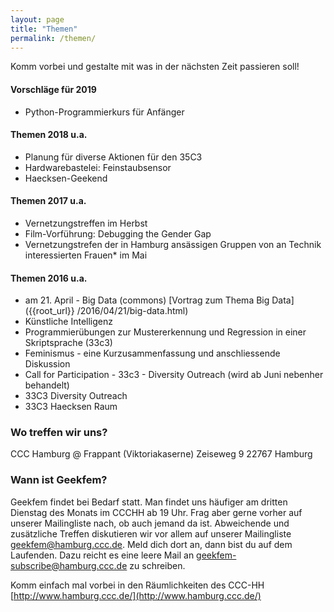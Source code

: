 ```yaml
---
layout: page
title: "Themen"
permalink: /themen/
---
```


Komm vorbei und gestalte mit was in der nächsten Zeit passieren soll!

#### Vorschläge für 2019
* Python-Programmierkurs für Anfänger

#### Themen 2018 u.a.
* Planung für diverse Aktionen für den 35C3
* Hardwarebastelei: Feinstaubsensor
* Haecksen-Geekend

#### Themen 2017 u.a.
* Vernetzungstreffen im Herbst
* Film-Vorführung: Debugging the Gender Gap
* Vernetzungstrefen der in Hamburg ansässigen Gruppen von an Technik interessierten Frauen\* im Mai

#### Themen 2016 u.a.
* am 21. April -  Big Data (commons) [Vortrag zum Thema Big Data]({{root_url}} /2016/04/21/big-data.html)
* Künstliche Intelligenz
* Programmierübungen zur Mustererkennung und Regression in einer Skriptsprache (33c3)
* Feminismus - eine Kurzusammenfassung und anschliessende Diskussion
* Call for Participation - 33c3 - Diversity Outreach (wird ab Juni nebenher behandelt)
* 33C3 Diversity Outreach
* 33C3 Haecksen Raum

### Wo treffen wir uns?
CCC Hamburg @ Frappant (Viktoriakaserne)
Zeiseweg 9
22767 Hamburg

### Wann ist Geekfem?
Geekfem findet bei Bedarf statt. Man findet uns häufiger am dritten Dienstag des Monats im CCCHH ab 19 Uhr. Frag aber gerne vorher auf unserer Mailingliste nach, ob auch jemand da ist. Abweichende und zusätzliche Treffen diskutieren wir vor allem auf unserer Mailingliste geekfem@hamburg.ccc.de. Meld dich dort an, dann bist du auf dem Laufenden. Dazu reicht es eine leere Mail an geekfem-subscribe@hamburg.ccc.de zu schreiben.

Komm einfach mal vorbei in den Räumlichkeiten des CCC-HH
[http://www.hamburg.ccc.de/](http://www.hamburg.ccc.de/)

